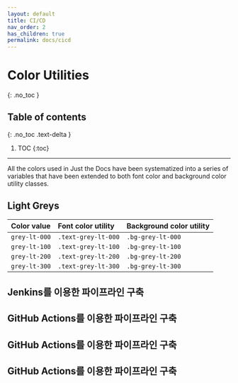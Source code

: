 ```yaml
---
layout: default
title: CI/CD
nav_order: 2
has_children: true
permalink: docs/cicd
---
```


# Color Utilities
{: .no_toc }

## Table of contents
{: .no_toc .text-delta }

1. TOC
{:toc}

---

All the colors used in Just the Docs have been systematized into a series of variables that have been extended to both font color and background color utility classes.

## Light Greys

| Color value    | Font color utility   | Background color utility |
|:---------------|:---------------------|:-------------------------|
| <span class="d-inline-block p-2 mr-1 v-align-middle bg-grey-lt-000"></span> `grey-lt-000` | `.text-grey-lt-000` | `.bg-grey-lt-000` |
| <span class="d-inline-block p-2 mr-1 v-align-middle bg-grey-lt-100"></span> `grey-lt-100` | `.text-grey-lt-100` | `.bg-grey-lt-100` |
| <span class="d-inline-block p-2 mr-1 v-align-middle bg-grey-lt-200"></span> `grey-lt-200` | `.text-grey-lt-200` | `.bg-grey-lt-200` |
| <span class="d-inline-block p-2 mr-1 v-align-middle bg-grey-lt-300"></span> `grey-lt-300` | `.text-grey-lt-300` | `.bg-grey-lt-300` |


[//]: # (# CI / CD)

[//]: # (이 페이지에서는 Jenkins, GitHub Actions, AWS CodePipeline, GitLab을 이용하여 다양한 언어의 )

[//]: # (샘플 애플리케이션의 파이프라인을 구축하는 방법을 정리하였습니다.)

## Jenkins를 이용한 파이프라인 구축

## GitHub Actions를 이용한 파이프라인 구축

## GitHub Actions를 이용한 파이프라인 구축

## GitHub Actions를 이용한 파이프라인 구축

